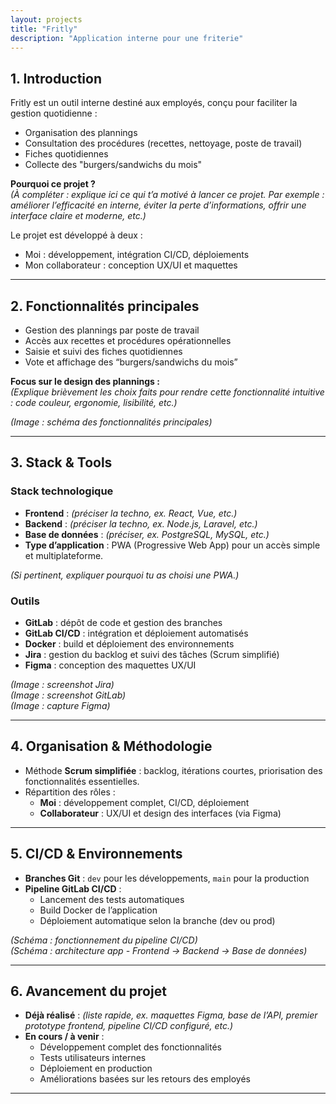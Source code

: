 ```yaml
---
layout: projects
title: "Fritly"
description: "Application interne pour une friterie"
---
```



## 1. Introduction
Fritly est un outil interne destiné aux employés, conçu pour faciliter la gestion quotidienne :  
- Organisation des plannings  
- Consultation des procédures (recettes, nettoyage, poste de travail)  
- Fiches quotidiennes  
- Collecte des "burgers/sandwichs du mois"

**Pourquoi ce projet ?**  
*(À compléter : explique ici ce qui t’a motivé à lancer ce projet. Par exemple : améliorer l’efficacité en interne, éviter la perte d’informations, offrir une interface claire et moderne, etc.)*

Le projet est développé à deux :  
- Moi : développement, intégration CI/CD, déploiements  
- Mon collaborateur : conception UX/UI et maquettes

---

## 2. Fonctionnalités principales
- Gestion des plannings par poste de travail  
- Accès aux recettes et procédures opérationnelles  
- Saisie et suivi des fiches quotidiennes  
- Vote et affichage des “burgers/sandwichs du mois”  

**Focus sur le design des plannings :**  
*(Explique brièvement les choix faits pour rendre cette fonctionnalité intuitive : code couleur, ergonomie, lisibilité, etc.)*

*(Image : schéma des fonctionnalités principales)*

---

## 3. Stack & Tools
### Stack technologique
- **Frontend** : *(préciser la techno, ex. React, Vue, etc.)*  
- **Backend** : *(préciser la techno, ex. Node.js, Laravel, etc.)*  
- **Base de données** : *(préciser, ex. PostgreSQL, MySQL, etc.)*  
- **Type d’application** : PWA (Progressive Web App) pour un accès simple et multiplateforme.

*(Si pertinent, expliquer pourquoi tu as choisi une PWA.)*

### Outils
- **GitLab** : dépôt de code et gestion des branches  
- **GitLab CI/CD** : intégration et déploiement automatisés  
- **Docker** : build et déploiement des environnements  
- **Jira** : gestion du backlog et suivi des tâches (Scrum simplifié)  
- **Figma** : conception des maquettes UX/UI  

*(Image : screenshot Jira)*  
*(Image : screenshot GitLab)*  
*(Image : capture Figma)*

---

## 4. Organisation & Méthodologie
- Méthode **Scrum simplifiée** : backlog, itérations courtes, priorisation des fonctionnalités essentielles.  
- Répartition des rôles :
  - **Moi** : développement complet, CI/CD, déploiement  
  - **Collaborateur** : UX/UI et design des interfaces (via Figma)

---

## 5. CI/CD & Environnements
- **Branches Git** : `dev` pour les développements, `main` pour la production  
- **Pipeline GitLab CI/CD** :  
  - Lancement des tests automatiques  
  - Build Docker de l’application  
  - Déploiement automatique selon la branche (dev ou prod)

*(Schéma : fonctionnement du pipeline CI/CD)*  
*(Schéma : architecture app - Frontend → Backend → Base de données)*

---

## 6. Avancement du projet
- **Déjà réalisé** : *(liste rapide, ex. maquettes Figma, base de l’API, premier prototype frontend, pipeline CI/CD configuré, etc.)*  
- **En cours / à venir** :
  - Développement complet des fonctionnalités
  - Tests utilisateurs internes
  - Déploiement en production
  - Améliorations basées sur les retours des employés

---
